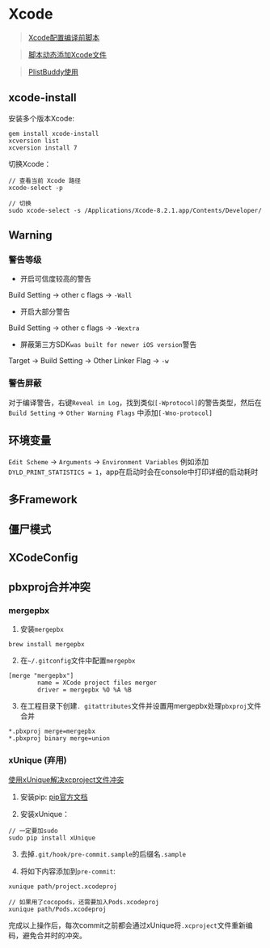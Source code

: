 # Xcode

> [Xcode配置编译前脚本](http://liujinlongxa.com/2016/11/27/Xcode%E5%A6%82%E4%BD%95%E8%AE%BE%E7%BD%AE%E5%9C%A8%E7%BC%96%E8%AF%91%E5%89%8D%E8%87%AA%E5%8A%A8%E8%BF%90%E8%A1%8C%E8%84%9A%E6%9C%AC/)

> [脚本动态添加Xcode文件](http://draveness.me/bei-xcodeproj-keng-de-zhe-ji-tian.html)

> [PlistBuddy使用](http://www.jianshu.com/p/2167f755c47e)

## xcode-install

安装多个版本Xcode:
```
gem install xcode-install
xcversion list
xcversion install 7
```

切换Xcode：
```
// 查看当前 Xcode 路径
xcode-select -p

// 切换
sudo xcode-select -s /Applications/Xcode-8.2.1.app/Contents/Developer/
```

## Warning

### 警告等级

- 开启可信度较高的警告

Build Setting -> other c flags -> `-Wall`

- 开启大部分警告

Build Setting -> other c flags -> `-Wextra`

- 屏蔽第三方SDK`was built for newer iOS version`警告

Target -> Build Setting -> Other Linker Flag -> `-w`

### 警告屏蔽

对于编译警告，右键`Reveal in Log`，找到类似`[-Wprotocol]`的警告类型，然后在`Build Setting` -> `Other Warning Flags` 中添加`[-Wno-protocol]`

## 环境变量

`Edit Scheme` -> `Arguments` -> `Environment Variables`
例如添加`DYLD_PRINT_STATISTICS = 1`，app在启动时会在console中打印详细的启动耗时

## 多Framework

## 僵尸模式 

## XCodeConfig

## pbxproj合并冲突

### mergepbx

1. 安装`mergepbx`

```shell
brew install mergepbx
```

2. 在`~/.gitconfig`文件中配置`mergepbx`

```
[merge "mergepbx"]
        name = XCode project files merger
        driver = mergepbx %O %A %B
```

3. 在工程目录下创建`. gitattributes`文件并设置用mergepbx处理`pbxproj`文件合并

```
*.pbxproj merge=mergepbx
*.pbxproj binary merge=union
```

### xUnique (弃用)

[使用xUnique解决xcproject文件冲突](http://www.swiftcafe.io/2016/10/12/xunique/)

1. 安装pip: [pip官方文档](https://pip.pypa.io/en/stable/installing/)

2. 安装xUnique：
 ```
 // 一定要加sudo
sudo pip install xUnique
 ```
3. 去掉`.git/hook/pre-commit.sample`的后缀名`.sample`

4. 将如下内容添加到`pre-commit`:
```
xunique path/project.xcodeproj

// 如果用了cocopods，还需要加入Pods.xcodeproj
xunique path/Pods.xcodeproj
```
完成以上操作后，每次commit之前都会通过xUnique将`.xcproject`文件重新编码，避免合并时的冲突。
